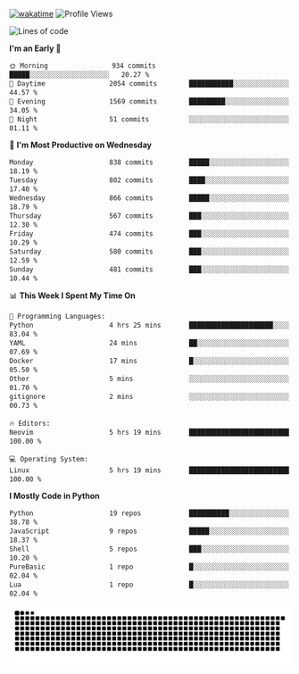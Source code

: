 [![wakatime](https://wakatime.com/badge/user/b920b284-3cde-4cd4-b72e-f7f22d050b16.svg)](https://wakatime.com/@b920b284-3cde-4cd4-b72e-f7f22d050b16)
![Profile Views](http://img.shields.io/badge/Profile%20Views-4586-blue)
<!--START_SECTION:waka-->
![Lines of code](https://img.shields.io/badge/From%20Hello%20World%20I%27ve%20Written-6.4%20million%20lines%20of%20code-blue)

**I'm an Early 🐤** 

```text
🌞 Morning                934 commits         █████░░░░░░░░░░░░░░░░░░░░   20.27 % 
🌆 Daytime                2054 commits        ███████████░░░░░░░░░░░░░░   44.57 % 
🌃 Evening                1569 commits        █████████░░░░░░░░░░░░░░░░   34.05 % 
🌙 Night                  51 commits          ░░░░░░░░░░░░░░░░░░░░░░░░░   01.11 % 
```
📅 **I'm Most Productive on Wednesday** 

```text
Monday                   838 commits         █████░░░░░░░░░░░░░░░░░░░░   18.19 % 
Tuesday                  802 commits         ████░░░░░░░░░░░░░░░░░░░░░   17.40 % 
Wednesday                866 commits         █████░░░░░░░░░░░░░░░░░░░░   18.79 % 
Thursday                 567 commits         ███░░░░░░░░░░░░░░░░░░░░░░   12.30 % 
Friday                   474 commits         ███░░░░░░░░░░░░░░░░░░░░░░   10.29 % 
Saturday                 580 commits         ███░░░░░░░░░░░░░░░░░░░░░░   12.59 % 
Sunday                   481 commits         ███░░░░░░░░░░░░░░░░░░░░░░   10.44 % 
```


📊 **This Week I Spent My Time On** 

```text
💬 Programming Languages: 
Python                   4 hrs 25 mins       █████████████████████░░░░   83.04 % 
YAML                     24 mins             ██░░░░░░░░░░░░░░░░░░░░░░░   07.69 % 
Docker                   17 mins             █░░░░░░░░░░░░░░░░░░░░░░░░   05.50 % 
Other                    5 mins              ░░░░░░░░░░░░░░░░░░░░░░░░░   01.70 % 
gitignore                2 mins              ░░░░░░░░░░░░░░░░░░░░░░░░░   00.73 % 

🔥 Editors: 
Neovim                   5 hrs 19 mins       █████████████████████████   100.00 % 

💻 Operating System: 
Linux                    5 hrs 19 mins       █████████████████████████   100.00 % 
```

**I Mostly Code in Python** 

```text
Python                   19 repos            ██████████░░░░░░░░░░░░░░░   38.78 % 
JavaScript               9 repos             █████░░░░░░░░░░░░░░░░░░░░   18.37 % 
Shell                    5 repos             ███░░░░░░░░░░░░░░░░░░░░░░   10.20 % 
PureBasic                1 repo              █░░░░░░░░░░░░░░░░░░░░░░░░   02.04 % 
Lua                      1 repo              █░░░░░░░░░░░░░░░░░░░░░░░░   02.04 % 
```




<!--END_SECTION:waka-->
![Snake animation](https://raw.githubusercontent.com/timmypidashev/timmypidashev/main/commits.svg)
